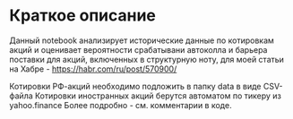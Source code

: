 # Краткое описание
Данный notebook анализирует исторические данные по котировкам акций и оценивает вероятности срабатывани автоколла и барьера поставки для акций, включенных в структурную ноту, для моей статьи на Хабре - https://habr.com/ru/post/570900/

Котировки РФ-акций необходимо подложить в папку data в виде CSV-файла
Котировки иностранных акций берутся автоматом по тикеру из yahoo.finance
Более подробно - см. комментарии в коде.
